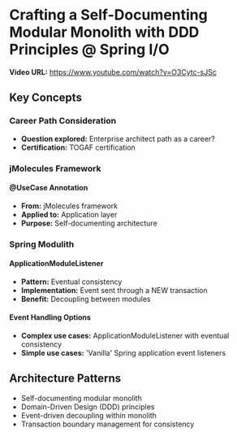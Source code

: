 # Crafting a Self-Documenting Modular Monolith with DDD Principles @ Spring I/O

**Video URL:** https://www.youtube.com/watch?v=O3Cytc-sJSc

## Key Concepts

### Career Path Consideration
- **Question explored:** Enterprise architect path as a career?
- **Certification:** TOGAF certification

### jMolecules Framework

#### @UseCase Annotation
- **From:** jMolecules framework
- **Applied to:** Application layer
- **Purpose:** Self-documenting architecture

### Spring Modulith

#### ApplicationModuleListener
- **Pattern:** Eventual consistency
- **Implementation:** Event sent through a NEW transaction
- **Benefit:** Decoupling between modules

#### Event Handling Options
- **Complex use cases:** ApplicationModuleListener with eventual consistency
- **Simple use cases:** 'Vanilla' Spring application event listeners

## Architecture Patterns
- Self-documenting modular monolith
- Domain-Driven Design (DDD) principles
- Event-driven decoupling within monolith
- Transaction boundary management for consistency